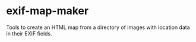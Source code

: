 # exif-map-maker
Tools to create an HTML map from a directory of images with location data in their EXIF fields.

